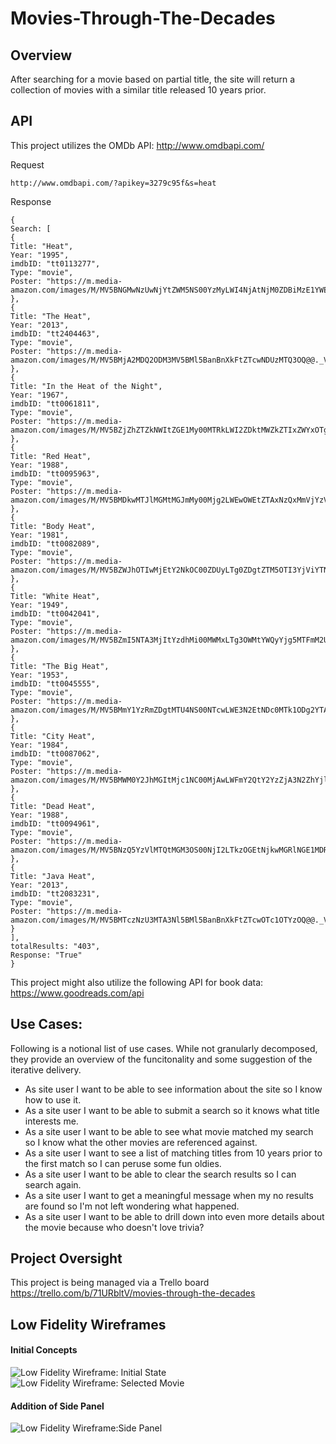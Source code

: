 # Movies-Through-The-Decades

## Overview 
After searching for a movie based on partial title, the site will return a collection of movies with a similar title released 10 years prior.

## API
This project utilizes the OMDb API:
http://www.omdbapi.com/

Request
```
http://www.omdbapi.com/?apikey=3279c95f&s=heat
```

Response
```
{
Search: [
{
Title: "Heat",
Year: "1995",
imdbID: "tt0113277",
Type: "movie",
Poster: "https://m.media-amazon.com/images/M/MV5BNGMwNzUwNjYtZWM5NS00YzMyLWI4NjAtNjM0ZDBiMzE1YWExXkEyXkFqcGdeQXVyNDk3NzU2MTQ@._V1_SX300.jpg"
},
{
Title: "The Heat",
Year: "2013",
imdbID: "tt2404463",
Type: "movie",
Poster: "https://m.media-amazon.com/images/M/MV5BMjA2MDQ2ODM3MV5BMl5BanBnXkFtZTcwNDUzMTQ3OQ@@._V1_SX300.jpg"
},
{
Title: "In the Heat of the Night",
Year: "1967",
imdbID: "tt0061811",
Type: "movie",
Poster: "https://m.media-amazon.com/images/M/MV5BZjZhZTZkNWItZGE1My00MTRkLWI2ZDktMWZkZTIxZWYxOTgzXkEyXkFqcGdeQXVyNDY2MTk1ODk@._V1_SX300.jpg"
},
{
Title: "Red Heat",
Year: "1988",
imdbID: "tt0095963",
Type: "movie",
Poster: "https://m.media-amazon.com/images/M/MV5BMDkwMTJlMGMtMGJmMy00Mjg2LWEwOWEtZTAxNzQxMmVjYzVkXkEyXkFqcGdeQXVyNjc2NDI1ODA@._V1_SX300.jpg"
},
{
Title: "Body Heat",
Year: "1981",
imdbID: "tt0082089",
Type: "movie",
Poster: "https://m.media-amazon.com/images/M/MV5BZWJhOTIwMjEtY2NkOC00ZDUyLTg0ZDgtZTM5OTI3YjViYTNmXkEyXkFqcGdeQXVyMTA0MjU0Ng@@._V1_SX300.jpg"
},
{
Title: "White Heat",
Year: "1949",
imdbID: "tt0042041",
Type: "movie",
Poster: "https://m.media-amazon.com/images/M/MV5BZmI5NTA3MjItYzdhMi00MWMxLTg3OWMtYWQyYjg5MTFmM2U0L2ltYWdlL2ltYWdlXkEyXkFqcGdeQXVyNjc1NTYyMjg@._V1_SX300.jpg"
},
{
Title: "The Big Heat",
Year: "1953",
imdbID: "tt0045555",
Type: "movie",
Poster: "https://m.media-amazon.com/images/M/MV5BMmY1YzRmZDgtMTU4NS00NTcwLWE3N2EtNDc0MTk1ODg2YTA2XkEyXkFqcGdeQXVyMTYzMTY1MjQ@._V1_SX300.jpg"
},
{
Title: "City Heat",
Year: "1984",
imdbID: "tt0087062",
Type: "movie",
Poster: "https://m.media-amazon.com/images/M/MV5BMWM0Y2JhMGItMjc1NC00MjAwLWFmY2QtY2YzZjA3N2ZhYjlmXkEyXkFqcGdeQXVyNjc1NTYyMjg@._V1_SX300.jpg"
},
{
Title: "Dead Heat",
Year: "1988",
imdbID: "tt0094961",
Type: "movie",
Poster: "https://m.media-amazon.com/images/M/MV5BNzQ5YzVlMTQtMGM3OS00NjI2LTkzOGEtNjkwMGRlNGE1MDRhXkEyXkFqcGdeQXVyMTQxNzMzNDI@._V1_SX300.jpg"
},
{
Title: "Java Heat",
Year: "2013",
imdbID: "tt2083231",
Type: "movie",
Poster: "https://m.media-amazon.com/images/M/MV5BMTczNzU3MTA3Nl5BMl5BanBnXkFtZTcwOTc1OTYzOQ@@._V1_SX300.jpg"
}
],
totalResults: "403",
Response: "True"
}
```

This project might also utilize the following API for book data:
https://www.goodreads.com/api

## Use Cases:
Following is a notional list of use cases. While not granularly decomposed, they provide an overview of the funcitonality and some suggestion of the iterative delivery.
* As site user I want to be able to see information about the site so I know how to use it.
* As a site user I want to be able to submit a search so it knows what title interests me.
* As a site user I want to be able to see what movie matched my search so I know what the other movies are referenced against.
* As a site user I want to see a list of matching titles from 10 years prior to the first match so I can peruse some fun oldies.
* As a site user I want to be able to clear the search results so I can search again.
* As a site user I want to get a meaningful message when my no results are found so I'm not left wondering what happened.
* As a site user I want to be able to drill down into even more details about the movie because who doesn't love trivia?


## Project Oversight
This project is being managed via a Trello board
https://trello.com/b/71URbltV/movies-through-the-decades

## Low Fidelity Wireframes
#### Initial Concepts
![Low Fidelity Wireframe: Initial State](https://ted-fossum-personal.s3.amazonaws.com/general-assembly/Screen+Shot+2020-10-22+at+7.58.07+PM.png)
![Low Fidelity Wireframe: Selected Movie](https://ted-fossum-personal.s3.amazonaws.com/general-assembly/Screen+Shot+2020-10-22+at+7.58.13+PM.png)

#### Addition of Side Panel
![Low Fidelity Wireframe:Side Panel](https://ted-fossum-personal.s3.amazonaws.com/general-assembly/Screen+Shot+2020-10-22+at+7.57.35+PM.png)

